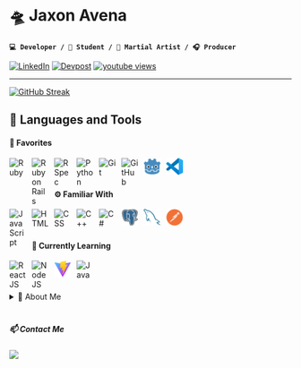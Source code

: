 # 🛸 Jaxon Avena
**`💻 Developer / 🧠 Student / 🥷 Martial Artist / 🎧 Producer`**

<p align="left">
  <a href="https://www.linkedin.com/in/jaxonavena/">
    <img alt="LinkedIn" title="Connect with me on LinkedIn" src="https://img.shields.io/badge/LinkedIn-0A66C2?style=for-the-badge&logo=&logo=person-add&logoColor=white"/></a>
  <a href="https://devpost.com/jaxonavena?ref_content=user-portfolio&ref_feature=portfolio&ref_medium=global-nav">
    <img alt="Devpost" title="Devpost" src="https://img.shields.io/badge/Devpost-488207?style=for-the-badge&logo=devpost&logoColor=white"/></a>
  <a href="https://www.youtube.com/@PlanetJaxBeats">
    <img alt="youtube views" title="YouTube" src="https://custom-icon-badges.demolab.com/youtube/channel/views/UC0yYApt8xUN6l4FwnLLoirA?color=%23E05D44&label=VIEWS&logo=video&logoColor=white&style=for-the-badge&labelColor=CE4630"/></a> 
</p>

---

[![GitHub Streak](https://streak-stats.demolab.com/?user=jaxonavena&theme=dark&hide_border=true&ring=29AAEE&currStreakLabel=EEFEFF)](https://git.io/streak-stats)

## 🧰 Languages and Tools

#### 💙 Favorites

<img align="left" alt="Ruby" title="Ruby" width="30px" style="padding-right:10px;" src="https://cdn.jsdelivr.net/gh/devicons/devicon/icons/ruby/ruby-plain.svg" />
<img align="left" alt="Ruby on Rails" title="Ruby on Rails" width="30px" style="padding-right:10px;" src="https://cdn.jsdelivr.net/gh/devicons/devicon/icons/rails/rails-plain.svg" />
<img align="left" alt="RSpec" title="RSpec" width="30px" style="padding-right:10px;" src="https://cdn.jsdelivr.net/gh/devicons/devicon/icons/rspec/rspec-plain.svg" />
<img align="left" alt="Python" title="Python" width="30px" style="padding-right:10px;" src="https://cdn.jsdelivr.net/gh/devicons/devicon/icons/python/python-plain.svg" />
<img align="left" alt="Git" title="Git" width="30px" style="padding-right:10px;" src="https://cdn.jsdelivr.net/gh/devicons/devicon/icons/git/git-original.svg" />
<img align="left" alt="GitHub" title="GitHub" width="30px" style="padding-right:10px;" src="https://cdn.jsdelivr.net/gh/devicons/devicon/icons/github/github-original.svg" />
<img align="left" alt="Godot" title="Godot 4" width="30px" style="padding-right:10px;" src="https://github.com/devicons/devicon/blob/v2.16.0/icons/godot/godot-original.svg" />
<img align="left" alt="VSCode" title="Visual Studio Code" width="30px" style="padding-right:10px;" src="https://github.com/devicons/devicon/blob/v2.16.0/icons/vscode/vscode-original.svg" />
<br />

#

#### ⚙️ Familiar With

<img align="left" alt="JavaScript" title="JavaScript" width="30px" style="padding-right:10px;" src="https://cdn.jsdelivr.net/gh/devicons/devicon/icons/javascript/javascript-plain.svg" />
<img align="left" alt="HTML" title="HTML" width="30px" style="padding-right:10px;" src="https://cdn.jsdelivr.net/gh/devicons/devicon/icons/html5/html5-plain.svg" />
<img align="left" alt="CSS" title="CSS" width="30px" style="padding-right:10px;" src="https://cdn.jsdelivr.net/gh/devicons/devicon/icons/css3/css3-plain.svg" />
<img align="left" alt="C++" title="C++" width="30px" style="padding-right:10px;" src="https://cdn.jsdelivr.net/gh/devicons/devicon/icons/cplusplus/cplusplus-line.svg" />
<img align="left" alt="C#" title="C#" width="30px" style="padding-right:10px;" src="https://cdn.jsdelivr.net/gh/devicons/devicon/icons/csharp/csharp-line.svg" />
<img align="left" alt="PostgreSQL" title="PostgreSQL" width="30px" style="padding-right:10px;" src="https://github.com/devicons/devicon/blob/v2.16.0/icons/postgresql/postgresql-original.svg" />
<img align="left" alt="mySQL" title="mySQL" width="30px" style="padding-right:10px;" src="https://github.com/devicons/devicon/blob/v2.16.0/icons/mysql/mysql-original.svg" />
<img align="left" alt="Postman" title="Postman" width="30px" style="padding-right:10px;" src="https://github.com/devicons/devicon/blob/v2.16.0/icons/postman/postman-original.svg" />
<br />

#

#### 🧪 Currently Learning

<img align="left" alt="ReactJS" title="ReactJS" width="30px" style="padding-right:10px;" src="https://cdn.jsdelivr.net/gh/devicons/devicon/icons/react/react-original.svg" />
<img align="left" alt="NodeJS" title="NodeJS" width="30px" style="padding-right:10px;" src="https://cdn.jsdelivr.net/gh/devicons/devicon/icons/nodejs/nodejs-original.svg" />
<img align="left" alt="ViteJS" title="ViteJS" width="30px" style="padding-right:10px;" src="https://github.com/devicons/devicon/blob/v2.16.0/icons/vitejs/vitejs-original.svg" />
<img align="left" alt="Java" title="Java" width="30px" style="padding-right:10px;" src="https://cdn.jsdelivr.net/gh/devicons/devicon/icons/java/java-original.svg"/>
<br />

#

<details>
  <summary>👋 About Me</summary>
  Hey there! I'm Jaxon. I am actively seeking job opportunities in web development, cybersecurity, or related fields. I'm currently preparing to graduate from The University of Kansas in May 2025 with a Bachelor's degree in Computer Science and a certificate in Cybersecurity. I love working on a variety of projects, from building web apps and video games to creating art like music and drawings. I'm always up for a challenge and enjoy exploring new tech and tools. When I'm not coding, you'll find me training in martial arts like Brazilian Jiu-Jitsu, wrestling, or MMA, producing beats, hanging out with friends, or diving into new ideas. Feel free to check out my projects or connect with me! 🤝 😎
</details>

#

##### 📫 Contact Me

<a href="mailto:jaxonavena@gmail.com">
  <img src="https://img.shields.io/badge/Email-6d4aff?style=for-the-badge&logo=protonmail&logoColor=white" />
</a>
